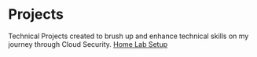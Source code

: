 # Projects
Technical Projects created to brush up and enhance technical skills on my journey through Cloud Security. 
[Home Lab Setup](https://github.com/0xTeez/projects/tree/main/Home%20Lab%20Setup)
